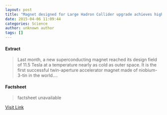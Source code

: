 ```yaml
---
layout: post
title: "Magnet designed for Large Hadron Collider upgrade achieves high-field milestone"
date: 2015-04-06 11:09:44
categories: Science
author: unknown author
tags: []
---
```



#### Extract
>Last month, a new superconducting magnet reached its design field of 11.5 Tesla at a temperature nearly as cold as outer space. It is the first successful twin-aperture accelerator magnet made of niobium-3-tin in the world....

#### Factsheet
>factsheet unavailable

[Visit Link](http://feeds.sciencedaily.com/~r/sciencedaily/~3/tNPcZfg56rQ/150406070944.htm)


